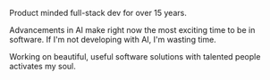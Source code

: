 Product minded full-stack dev for over 15 years. 

Advancements in AI make right now the most exciting time to be in software.  If I'm not developing with AI, I'm wasting time. 

Working on beautiful, useful software solutions with talented people activates my soul.

